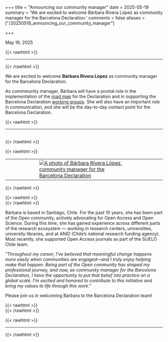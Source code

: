 +++
title = "Announcing our community manager"
date = 2025-05-19
summary = 'We are excited to welcome Bárbara Rivera López as community manager for the Barcelona Declaration.'
comments = false
aliases = ["/20250519_announcing_our_community_manager"]

+++

May 19, 2025

{{< rawhtml >}}
<hr class="small">
{{< /rawhtml >}}

We are excited to welcome **Bárbara Rivera López** as community manager for the Barcelona Declaration.  
  
As commmunity manager, Bárbara will have a pivotal role in the implementation of the [road map](/roadmap) for the Declaration and in supporting the Barcelona Declaration [working groups](/working_groups). She will also have an important role in communication, and she will be the day-to-day contact point for the Barcelona Declaration.

{{< rawhtml >}}
</br>
<hr class="small">
</br>
{{< /rawhtml >}}


{{< rawhtml >}}
<table border="0">
    <tr>
        <td style="width:20%">
        </td>
        <td style="width:60%">
            <a href="/images/barbara_rivera_lopez.jpg" target="_blank">
            <picture>
            <img src = "/images/barbara_rivera_lopez.jpg" alt = "A photo of Bárbara Rivera López, community manager for the Barcelona Declaration">
            </picture>
             </a>
        </td>
        <td style="width:20%">
        </td>
    </tr>
</table>
{{< /rawhtml >}}

{{< rawhtml >}}
</br>
{{< /rawhtml >}}

Bárbara is based in Santiago, Chile. For the past 10 years, she has been part of the Open community, actively advocating for Open Access and Open Science. During this time, she has gained experience across different parts of the research ecosystem — working in research centers, universities, university libraries, and at ANID (Chile’s national research funding agency). Most recently, she supported Open Access journals as part of the SciELO Chile team.

*"Throughout my career, I’ve believed that meaningful change happens more easily when communities are engaged—and I truly enjoy helping make that happen. Being part of the Open community has shaped my professional journey, and now, as community manager for the Barcelona Declaration, I have the opportunity to put that belief into practice on a global scale. I'm excited and honored to contribute to this initiative and bring my values to life through this work."*


Please join us in welcoming Bárbara to the Barcelona Declaration team! 

{{< rawhtml >}}
</br>
{{< /rawhtml >}}

{{< rawhtml >}}
<hr class="small">
{{< /rawhtml >}}
